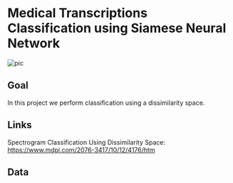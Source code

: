 # Medical Transcriptions Classification using Siamese Neural Network

![pic](https://github.com/OdedMous/Medical-Transcriptions-Classification/blob/main/images/giraffes.jpg?raw=true)

## Goal
In this project we perform classification using a dissimilarity space.

## Links
Spectrogram Classification Using Dissimilarity Space: https://www.mdpi.com/2076-3417/10/12/4176/htm

## Data
